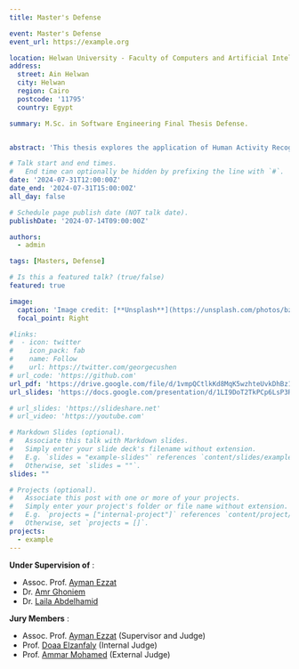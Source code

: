 ```yaml
---
title: Master's Defense

event: Master's Defense
event_url: https://example.org

location: Helwan University - Faculty of Computers and Artificial Intelligence (FCAI) 
address:
  street: Ain Helwan
  city: Helwan
  region: Cairo
  postcode: '11795'
  country: Egypt

summary: M.Sc. in Software Engineering Final Thesis Defense.


abstract: 'This thesis explores the application of Human Activity Recognition (HAR) in the context of physical rehabilitation exercises, aiming to provide real-time feedback and assessment. The research investigates various machine learning and deep learning techniques, including transfer learning and attention models, to accurately recognize and evaluate physical movements. By utilizing Kinect and RGB cameras, the study ensures accessibility and cost-effectiveness, making advanced rehabilitation technologies more widely available. Through a comparative study of machine learning algorithms, a case study on a newly developed framework for assessing rehabilitation exercises, and an analysis of CNN and RNN algorithms across multiple datasets, the thesis offers comprehensive insights into the effectiveness of different approaches. Additionally, the work includes a study on transfer learning and model fusion techniques to enhance HAR performance. The results contribute to the advancement of real-time monitoring systems, providing valuable support for patients and healthcare professionals in the rehabilitation process.'

# Talk start and end times.
#   End time can optionally be hidden by prefixing the line with `#`.
date: '2024-07-31T12:00:00Z'
date_end: '2024-07-31T15:00:00Z'
all_day: false

# Schedule page publish date (NOT talk date).
publishDate: '2024-07-14T09:00:00Z'

authors:
  - admin

tags: [Masters, Defense]

# Is this a featured talk? (true/false)
featured: true

image:
  caption: 'Image credit: [**Unsplash**](https://unsplash.com/photos/bzdhc5b3Bxs)'
  focal_point: Right

#links:
#  - icon: twitter
#    icon_pack: fab
#    name: Follow
#    url: https://twitter.com/georgecushen
# url_code: 'https://github.com'
url_pdf: 'https://drive.google.com/file/d/1vmpQCtlkKd8MqK5wzhteUvkDhBz1Li2D/view?usp=sharing'
url_slides: 'https://docs.google.com/presentation/d/1LI9DoT2TkPCp6LsP3RPD767oS2SvBEOF/edit?usp=sharing&ouid=113004759612573528313&rtpof=true&sd=true'

# url_slides: 'https://slideshare.net'
# url_video: 'https://youtube.com'

# Markdown Slides (optional).
#   Associate this talk with Markdown slides.
#   Simply enter your slide deck's filename without extension.
#   E.g. `slides = "example-slides"` references `content/slides/example-slides.md`.
#   Otherwise, set `slides = ""`.
slides: ""

# Projects (optional).
#   Associate this post with one or more of your projects.
#   Simply enter your project's folder or file name without extension.
#   E.g. `projects = ["internal-project"]` references `content/project/deep-learning/index.md`.
#   Otherwise, set `projects = []`.
projects:
  - example
---
```

**Under Supervision of** :
- Assoc. Prof. [Ayman Ezzat](https://www.linkedin.com/in/ayman4/)
- Dr. [Amr Ghoniem](https://www.linkedin.com/in/amrghoneim)
- Dr. [Laila Abdelhamid](https://www.linkedin.com/in/laila-abdelhamid-0714172b2/)

**Jury Members** :
- Assoc. Prof. [Ayman Ezzat](https://www.linkedin.com/in/ayman4/) (Supervisor and Judge)
- Prof. [Doaa Elzanfaly](https://www.linkedin.com/in/doaa-elzanfaly-a1065867/) (Internal Judge)
- Prof. [Ammar Mohamed](https://www.linkedin.com/in/ammar-mohamed-profile)
 (External Judge)


<!-- {{% callout note %}}
Click on the **Slides** button above to view the built-in slides feature.
{{% /callout %}}

Slides can be added in a few ways:

- **Create** slides using Hugo Blox Builder's [_Slides_](https://docs.hugoblox.com/reference/content-types/) feature and link using `slides` parameter in the front matter of the talk file
- **Upload** an existing slide deck to `static/` and link using `url_slides` parameter in the front matter of the talk file
- **Embed** your slides (e.g. Google Slides) or presentation video on this page using [shortcodes](https://docs.hugoblox.com/reference/markdown/).

Further event details, including [page elements](https://docs.hugoblox.com/reference/markdown/) such as image galleries, can be added to the body of this page. -->
